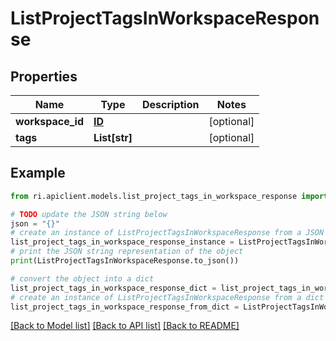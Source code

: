 # ListProjectTagsInWorkspaceResponse


## Properties

Name | Type | Description | Notes
------------ | ------------- | ------------- | -------------
**workspace_id** | [**ID**](ID.md) |  | [optional] 
**tags** | **List[str]** |  | [optional] 

## Example

```python
from ri.apiclient.models.list_project_tags_in_workspace_response import ListProjectTagsInWorkspaceResponse

# TODO update the JSON string below
json = "{}"
# create an instance of ListProjectTagsInWorkspaceResponse from a JSON string
list_project_tags_in_workspace_response_instance = ListProjectTagsInWorkspaceResponse.from_json(json)
# print the JSON string representation of the object
print(ListProjectTagsInWorkspaceResponse.to_json())

# convert the object into a dict
list_project_tags_in_workspace_response_dict = list_project_tags_in_workspace_response_instance.to_dict()
# create an instance of ListProjectTagsInWorkspaceResponse from a dict
list_project_tags_in_workspace_response_from_dict = ListProjectTagsInWorkspaceResponse.from_dict(list_project_tags_in_workspace_response_dict)
```
[[Back to Model list]](../README.md#documentation-for-models) [[Back to API list]](../README.md#documentation-for-api-endpoints) [[Back to README]](../README.md)

